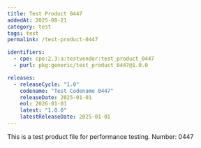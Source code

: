 ```yaml
---
title: Test Product 0447
addedAt: 2025-08-21
category: test
tags: test
permalink: /test-product-0447

identifiers:
  - cpe: cpe:2.3:a:testvendor:test_product_0447
  - purl: pkg:generic/test_product_0447@1.0.0

releases:
  - releaseCycle: "1.0"
    codename: "Test Codename 0447"
    releaseDate: 2025-01-01
    eol: 2026-01-01
    latest: "1.0.0"
    latestReleaseDate: 2025-01-01
---
```


This is a test product file for performance testing. Number: 0447
